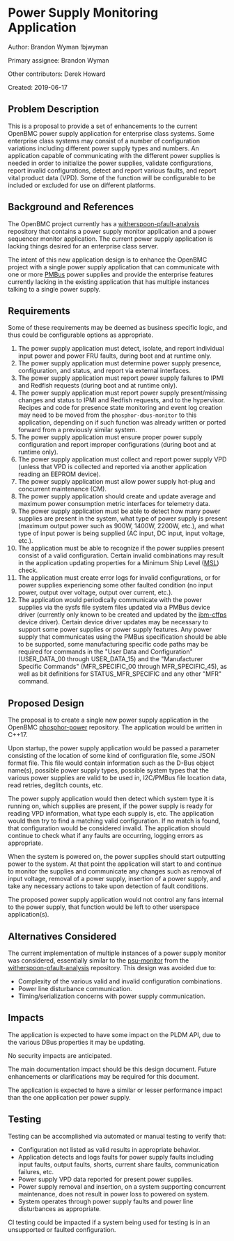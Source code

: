 
# Power Supply Monitoring Application

Author:
  Brandon Wyman !bjwyman

Primary assignee:
  Brandon Wyman

Other contributors:
  Derek Howard

Created:
  2019-06-17

## Problem Description
This is a proposal to provide a set of enhancements to the current OpenBMC
power supply application for enterprise class systems. Some enterprise class
systems may consist of a number of configuration variations including different
power supply types and numbers. An application capable of communicating with the
different power supplies is needed in order to initialize the power supplies,
validate configurations, report invalid configurations, detect and report
various faults, and report vital product data (VPD). Some of the function will
be configurable to be included or excluded for use on different platforms.

## Background and References
The OpenBMC project currently has a [witherspoon-pfault-analysis][1] repository
that contains a power supply monitor application and a power sequencer monitor
application. The current power supply application is lacking things desired for
an enterprise class server.

The intent of this new application design is to enhance the OpenBMC project
with a single power supply application that can communicate with one or more
[PMBus][2] power supplies and provide the enterprise features currently lacking
in the existing application that has multiple instances talking to a single
power supply.

## Requirements

Some of these requirements may be deemed as business specific logic, and thus
could be configurable options as appropriate.

1. The power supply application must detect, isolate, and report individual
input power and power FRU faults, during boot and at runtime only.
2. The power supply application must determine power supply presence,
configuration, and status, and report via external interfaces.
3. The power supply application must report power supply failures to IPMI and
Redfish requests (during boot and at runtime only).
4. The power supply application must report power supply present/missing changes
and status to IPMI and Redfish requests, and to the hypervisor. Recipes and code
for presence state monitoring and event log creation may need to be moved from
the `phosphor-dbus-monitor` to this application, depending on if such function
was already written or ported forward from a previously similar system.
5. The power supply application must ensure proper power supply configuration
and report improper configurations (during boot and at runtime only).
6. The power supply application must collect and report power supply VPD (unless
that VPD is collected and reported via another application reading an EEPROM
device).
7. The power supply application must allow power supply hot-plug and concurrent
maintenance (CM).
8. The power supply application should create and update average and maximum
power consumption metric interfaces for telemetry data.
9. The power supply application must be able to detect how many power supplies 
are present in the system, what type of power supply is present (maximum output
power such as 900W, 1400W, 2200W, etc.), and what type of input power is being
supplied (AC input, DC input, input voltage, etc.).
10. The application must be able to recognize if the power supplies present
consist of a valid configuration. Certain invalid combinations may result in the
application updating properties for a Minimum Ship Level ([MSL][3]) check.
11. The application must create error logs for invalid configurations, or for 
power supplies experiencing some other faulted condition (no input power, output
over voltage, output over current, etc.).
12. The application would periodically communicate with the power supplies via 
the sysfs file system files updated via a PMBus device driver (currently only 
known to be created and updated by the [ibm-cffps][4] device driver). Certain 
device driver updates may be necessary to support some power supplies or power
supply features. Any power supply that communicates using the PMBus 
specification should be able to be supported, some manufacturing specific code
paths may be required for commands in the "User Data and Configuration" 
(USER_DATA_00 through USER_DATA_15) and the "Manufacturer Specific Commands"
(MFR_SPECIFIC_00 through MFR_SPECIFIC_45), as well as bit definitions for
STATUS_MFR_SPECIFIC and any other "MFR" command.

## Proposed Design
The proposal is to create a single new power supply application in the OpenBMC 
[phosphor-power][6] repository. The application would be written in C++17.

Upon startup, the power supply application would be passed a parameter
consisting of the location of some kind of configuration file, some JSON format
file. This file would contain information such as the D-Bus object name(s), 
possible power supply types, possible system types that the various power
supplies are valid to be used in, I2C/PMBus file location data, read retries,
deglitch counts, etc.

The power supply application would then detect which system type it is running
on, which supplies are present, if the power supply is ready for reading VPD
information, what type each supply is, etc. The application would then try to
find a matching valid configuration. If no match is found, that configuration
would be considered invalid. The application should continue to check what if
any faults are occurring, logging errors as appropriate.

When the system is powered on, the power supplies should start outputting power
to the system. At that point the application will start to and continue to
monitor the supplies and communicate any changes such as removal of input
voltage, removal of a power supply, insertion of a power supply, and take any
necessary actions to take upon detection of fault conditions.

The proposed power supply application would not control any fans internal to the
power supply, that function would be left to other userspace application(s).

## Alternatives Considered
The current implementation of multiple instances of a power supply monitor was
considered, essentially similar to the [psu-monitor][5] from the
[witherspoon-pfault-analysis][1] repository. This design was avoided due to:
 - Complexity of the various valid and invalid configuration combinations.
 - Power line disturbance communication.
 - Timing/serialization concerns with power supply communication.

## Impacts
The application is expected to have some impact on the PLDM API, due to the
various DBus properties it may be updating.

No security impacts are anticipated.

The main documentation impact should be this design document. Future
enhancements or clarifications may be required for this document.

The application is expected to have a similar or lesser performance impact than
the one application per power supply.

## Testing
Testing can be accomplished via automated or manual testing to verify that:
* Configuration not listed as valid results in appropriate behavior.
* Application detects and logs faults for power supply faults including input
faults, output faults, shorts, current share faults, communication failures,
etc.
* Power supply VPD data reported for present power supplies.
* Power supply removal and insertion, on a system supporting concurrent
maintenance, does not result in power loss to powered on system.
* System operates through power supply faults and power line disturbances as
appropriate.

CI testing could be impacted if a system being used for testing is in an
unsupported or faulted configuration.

[1]: https://github.com/openbmc/witherspoon-pfault-analysis
[2]: https://en.wikipedia.org/wiki/Power_Management_Bus
[3]: https://github.com/openbmc/phosphor-dbus-interfaces/blob/master/xyz/openbmc_project/Control/README.msl.md
[4]: https://github.com/openbmc/linux/blob/dev-5.3/drivers/hwmon/pmbus/ibm-cffps.c
[5]: https://github.com/openbmc/witherspoon-pfault-analysis/tree/master/power-supply
[6]: https://github.com/openbmc/phosphor-power/

